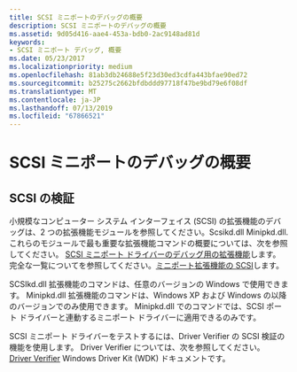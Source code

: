 ```yaml
---
title: SCSI ミニポートのデバッグの概要
description: SCSI ミニポートのデバッグの概要
ms.assetid: 9d05d416-aae4-453a-bdb0-2ac9148ad81d
keywords:
- SCSI ミニポート デバッグ, 概要
ms.date: 05/23/2017
ms.localizationpriority: medium
ms.openlocfilehash: 81ab3db24688e5f23d30ed3cdfa443bfae90ed72
ms.sourcegitcommit: b25275c2662bfdbddd97718f47be9bd79e6f08df
ms.translationtype: MT
ms.contentlocale: ja-JP
ms.lasthandoff: 07/13/2019
ms.locfileid: "67866521"
---
```

# <a name="overview-of-scsi-miniport-debugging"></a>SCSI ミニポートのデバッグの概要

## <a name="span-idoverviewofscsispanspan-idoverviewofscsispan-scsi-verification"></a><span id="overview_of_scsi"></span><span id="OVERVIEW_OF_SCSI"></span> SCSI の検証

小規模なコンピューター システム インターフェイス (SCSI) の拡張機能のデバッグは、2 つの拡張機能モジュールを参照してください。Scsikd.dll Minipkd.dll. これらのモジュールで最も重要な拡張機能コマンドの概要については、次を参照してください。 [SCSI ミニポート ドライバーのデバッグ用の拡張機能](extensions-for-debugging-scsi-miniport-drivers.md)します。 完全な一覧についてを参照してください。[ミニポート拡張機能の SCSI](scsi-miniport-extensions--scsikd-dll-and-minipkd-dll-.md)します。

SCSIkd.dll 拡張機能のコマンドは、任意のバージョンの Windows で使用できます。 Minipkd.dll 拡張機能のコマンドは、Windows XP および Windows の以降のバージョンでのみ使用できます。 Minipkd.dll でのコマンドでは、SCSI ポート ドライバーと連動するミニポート ドライバーに適用できるのみです。

SCSI ミニポート ドライバーをテストするには、Driver Verifier の SCSI 検証の機能を使用します。 Driver Verifier については、次を参照してください。 [Driver Verifier](https://docs.microsoft.com/windows-hardware/drivers/devtest/driver-verifier) Windows Driver Kit (WDK) ドキュメントです。
